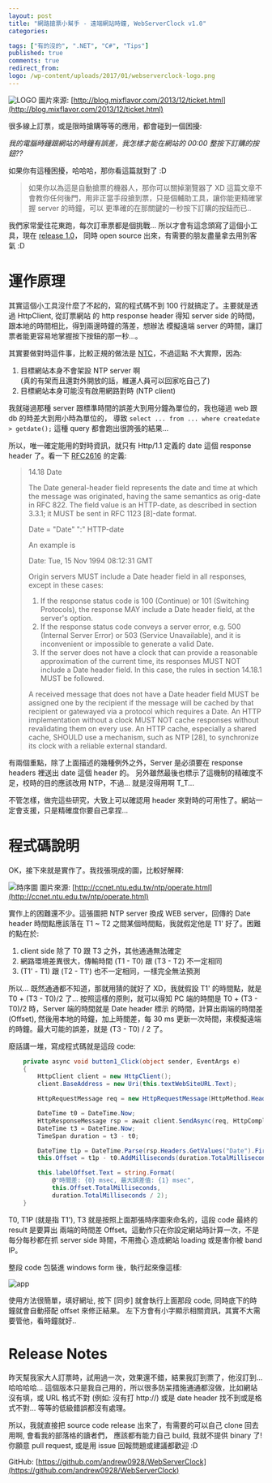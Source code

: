 ```yaml
---
layout: post
title: "網路搶票小幫手 - 遠端網站時鐘, WebServerClock v1.0"
categories:

tags: ["有的沒的", ".NET", "C#", "Tips"]
published: true
comments: true
redirect_from:
logo: /wp-content/uploads/2017/01/webserverclock-logo.png
---
```


![LOGO](/wp-content/uploads/2017/01/webserverclock-logo.png)
圖片來源: [http://blog.mixflavor.com/2013/12/ticket.html](http://blog.mixflavor.com/2013/12/ticket.html)


很多線上訂票，或是限時搶購等等的應用，都會碰到一個困擾:

*我的電腦時鐘跟網站的時鐘有誤差，我怎樣才能在網站的 00:00 整按下訂購的按鈕??*

如果你有這種困擾，哈哈哈，那你看這篇就對了 :D


> 如果你以為這是自動搶票的機器人，那你可以關掉瀏覽器了 XD
> 這篇文章不會教你任何後門，用非正當手段搶到票，只是個輔助工具，讓你能更精確掌握 server 的時鐘，可以
> 更準確的在那關鍵的一秒按下訂購的按鈕而已..

<!--more-->

我們家常愛往花東跑，每次訂車票都是個挑戰... 所以才會有這念頭寫了這個小工具，現在 [release 1.0](https://github.com/andrew0928/WebServerClock)，
同時 open source 出來，有需要的朋友盡量拿去用別客氣 :D

# 運作原理

其實這個小工具沒什麼了不起的，寫的程式碼不到 100 行就搞定了。主要就是透過 HttpClient, 從訂票網站
的 http response header 得知 server side 的時間，跟本地的時間相比，得到兩邊時鐘的落差，想辦法
模擬遠端 server 的時間，讓訂票者能更容易地掌握按下按鈕的那一秒...。

其實要做對時這件事，比較正規的做法是 [NTC](http://fangpeishi.com/ntp_problem.html)，不過這點
不大實際，因為:

1. 目標網站本身不會架設 NTP server 啊  
(真的有架而且還對外開放的話，維運人員可以回家吃自己了)
2. 目標網站本身可能沒有啟用網路對時 (NTP client)

我就碰過那種 server 跟標準時間的誤差大到用分鐘為單位的，我也碰過 web 跟 db 的時差大到用小時為單位的，
導致 ```select ... from ... where createdate > getdate();``` 這種 query 都會跑出很誇張的結果...

所以，唯一確定能用的對時資訊，就只有 Http/1.1 定義的 date 這個 response header 了。看一下 [RFC2616](https://www.w3.org/Protocols/rfc2616/rfc2616-sec14.html) 的定義:

> 14.18 Date
>
> The Date general-header field represents the date and time at which the message was originated, having the same semantics as orig-date in RFC 822. The field value is an HTTP-date, as described in section 3.3.1; it MUST be sent in RFC 1123 [8]-date format.
> 
> Date  = "Date" ":" HTTP-date
>
> An example is
> 
> Date: Tue, 15 Nov 1994 08:12:31 GMT
>
> Origin servers MUST include a Date header field in all responses, except in these cases:
> 
> 1. If the response status code is 100 (Continue) or 101 (Switching Protocols), the response MAY include a Date header field, at the server's option.
> 2. If the response status code conveys a server error, e.g. 500 (Internal Server Error) or 503 (Service Unavailable), and it is inconvenient or impossible to generate a valid Date.
> 3. If the server does not have a clock that can provide a reasonable approximation of the current time, its responses MUST NOT include a Date header field. In this case, the rules in section 14.18.1 MUST be followed.
>
> A received message that does not have a Date header field MUST be assigned one by the recipient 
> if the message will be cached by that recipient or gatewayed via a protocol which requires a Date. 
> An HTTP implementation without a clock MUST NOT cache responses without revalidating them on every 
> use. An HTTP cache, especially a shared cache, SHOULD use a mechanism, such as NTP [28], to 
> synchronize its clock with a reliable external standard.

有兩個重點，除了上面描述的幾種例外之外，Server 是必須要在 response headers 裡送出 date 這個 header 的。
另外雖然最後也標示了這機制的精確度不足，校時的目的應該改用 NTP，不過... 就是沒得用啊 T_T...

不管怎樣，做完這些研究，大致上可以確認用 header 來對時的可用性了。網站一定會支援，只是精確度你要自己拿捏...


# 程式碼說明

OK，接下來就是實作了。我找張現成的圖，比較好解釋:

![時序圖](/wp-content/uploads/2017/01/webserverclock-operate.gif)
圖片來源: [http://ccnet.ntu.edu.tw/ntp/operate.html](http://ccnet.ntu.edu.tw/ntp/operate.html)

實作上的困難還不少。這張圖把 NTP server 換成 WEB server，回傳的 Date header 時間點應該落在 T1 ~ T2
之間某個時間點，我就假定他是 T1' 好了。困難的點在於:

1. client side 除了 T0 跟 T3 之外，其他通通無法確定
2. 網路環境差異很大，傳輸時間 (T1 - T0) 跟 (T3 - T2) 不一定相同
3. (T1' - T1) 跟 (T2 - T1') 也不一定相同，一樣完全無法預測

所以... 既然通通都不知道，那就用猜的就好了 XD，我就假設 T1' 的時間點，就是 T0 + (T3 - T0)/2 了...
按照這樣的原則，就可以得知 PC 端的時間是 T0 + (T3 - T0)/2 時，Server 端的時間就是 Date header 標示
的時間，計算出兩端的時間差 (Offset), 然後用本地的時鐘，加上時間差，每 30 ms 更新一次時間，來模擬遠端
的時鐘。最大可能的誤差，就是 (T3 - T0) / 2 了。

廢話講一堆，寫成程式碼就是這段 code:

```csharp
    private async void button1_Click(object sender, EventArgs e)
    {
        HttpClient client = new HttpClient();
        client.BaseAddress = new Uri(this.textWebSiteURL.Text);

        HttpRequestMessage req = new HttpRequestMessage(HttpMethod.Head, "/");

        DateTime t0 = DateTime.Now;
        HttpResponseMessage rsp = await client.SendAsync(req, HttpCompletionOption.ResponseHeadersRead);
        DateTime t3 = DateTime.Now;
        TimeSpan duration = t3 - t0;

        DateTime t1p = DateTime.Parse(rsp.Headers.GetValues("Date").First());
        this.Offset = t1p - t0.AddMilliseconds(duration.TotalMilliseconds / 2);

        this.labelOffset.Text = string.Format(
            @"時間差: {0} msec, 最大誤差值: {1} msec", 
            this.Offset.TotalMilliseconds,
            duration.TotalMilliseconds / 2);
    }
```

T0, T1P (就是指 T1'), T3 就是按照上面那張時序圖來命名的，這段 code 最終的 result 是要算出
兩端的時間差 Offset。這動作只在你設定網站時計算一次，不是每分每秒都在抓 server side 時間，不用擔心
造成網站 loading 或是害你被 band IP。

整段 code 包裝進 windows form 後，執行起來像這樣:

![app](/wp-content/uploads/2017/01/webserverclock-capture01.png)

使用方法很簡單，填好網址, 按下 [同步] 就會執行上面那段 code, 同時底下的時鐘就會自動搭配 offset 來修正結果。
左下方會有小字顯示相關資訊，其實不大需要管他，看時鐘就好..

# Release Notes

昨天幫我家大人訂票時，試用過一次，效果還不錯，結果我訂到票了，他沒訂到... 哈哈哈哈...
這個版本只是我自己用的，所以很多防呆措施通通都沒做，比如網站沒有填，或 URL 格式不對 (例如: 沒有打 http://)
或是 date header 找不到或是格式不對... 等等的低級錯誤都沒有處理。

所以，我就直接把 source code release 出來了，有需要的可以自己 clone 回去用啊, 會看我的部落格的讀者們，
應該都有能力自己 build, 我就不提供 binary 了! 你願意 pull request, 或是用 issue 回報問題或建議都歡迎 :D

GitHub: [https://github.com/andrew0928/WebServerClock](https://github.com/andrew0928/WebServerClock)






